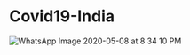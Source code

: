 # Covid19-India
![WhatsApp Image 2020-05-08 at 8 34 10 PM](https://user-images.githubusercontent.com/37364467/81420551-c2918180-916d-11ea-89cd-47e9590523f1.jpeg)
